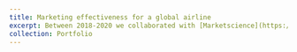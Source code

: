 ```yaml
---
title: Marketing effectiveness for a global airline 
excerpt: Between 2018-2020 we collaborated with [Marketscience](https://market.science) to optimise the marketing allocation of a leading international airline. We used likelihood-based causal discovery methods to infer causal relationships between marketing channels, identify confounders and mediators, and therefore enable sales attribution. We also used non-stationary time-varying parameter models in order to more reliably identify both long-term and short-term marketing effects on sales, by comparison to typical adstock multiplier approaches. Image source from market.science. <br/><img src='/images/marketing_effectiveness.png'>
collection: Portfolio
---
```


